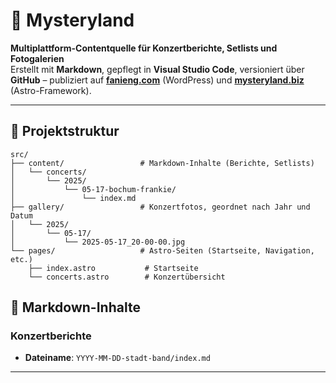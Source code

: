 # 🎪 Mysteryland

**Multiplattform-Contentquelle für Konzertberichte, Setlists und Fotogalerien**  
Erstellt mit **Markdown**, gepflegt in **Visual Studio Code**, versioniert über **GitHub** – publiziert auf **[fanieng.com](https://fanieng.com)** (WordPress) und **[mysteryland.biz](https://mysteryland.biz)** (Astro-Framework).

---

## 📂 Projektstruktur

```plaintext
src/
├── content/                 # Markdown-Inhalte (Berichte, Setlists)
│   └── concerts/
│       └── 2025/
│           └── 05-17-bochum-frankie/
│               └── index.md
├── gallery/                 # Konzertfotos, geordnet nach Jahr und Datum
│   └── 2025/
│       └── 05-17/
│           └── 2025-05-17_20-00-00.jpg
└── pages/                   # Astro-Seiten (Startseite, Navigation, etc.)
    ├── index.astro           # Startseite
    └── concerts.astro        # Konzertübersicht
```

## 📜 Markdown-Inhalte

### Konzertberichte

- **Dateiname**: `YYYY-MM-DD-stadt-band/index.md`

---
